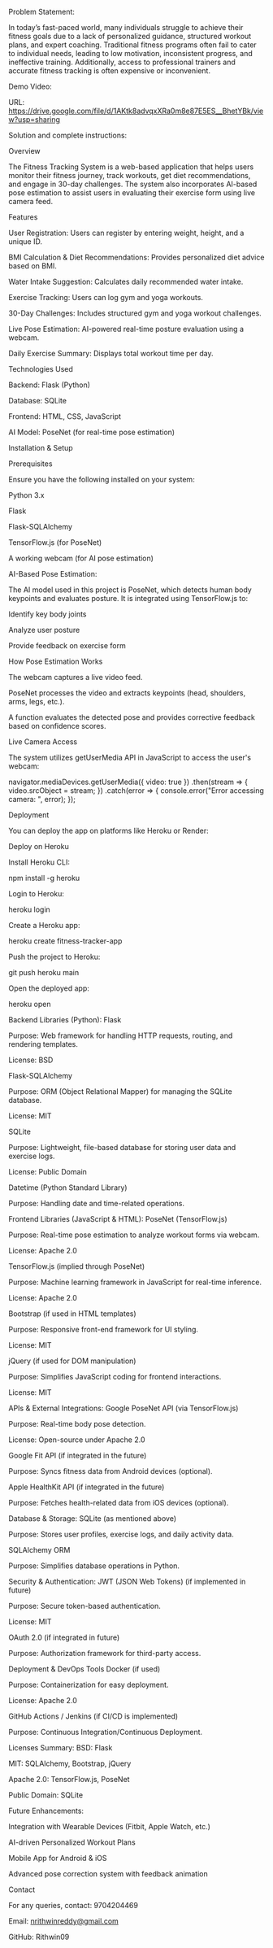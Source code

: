 Problem Statement:

In today’s fast-paced world, many individuals struggle to achieve their fitness goals due to a lack of personalized guidance, structured workout plans, and expert coaching. Traditional fitness programs often fail to cater to individual needs, leading to low motivation, inconsistent progress, and ineffective training. Additionally, access to professional trainers and accurate fitness tracking is often expensive or inconvenient.


Demo Video:

URL: https://drive.google.com/file/d/1AKtk8advqxXRa0m8e87E5ES__BhetYBk/view?usp=sharing


Solution and complete instructions:

Overview

The Fitness Tracking System is a web-based application that helps users monitor their fitness journey, track workouts, get diet recommendations, and engage in 30-day challenges. The system also incorporates AI-based pose estimation to assist users in evaluating their exercise form using live camera feed.

Features

User Registration: Users can register by entering weight, height, and a unique ID.

BMI Calculation & Diet Recommendations: Provides personalized diet advice based on BMI.

Water Intake Suggestion: Calculates daily recommended water intake.

Exercise Tracking: Users can log gym and yoga workouts.

30-Day Challenges: Includes structured gym and yoga workout challenges.

Live Pose Estimation: AI-powered real-time posture evaluation using a webcam.

Daily Exercise Summary: Displays total workout time per day.

Technologies Used

Backend: Flask (Python)

Database: SQLite

Frontend: HTML, CSS, JavaScript

AI Model: PoseNet (for real-time pose estimation)

Installation & Setup

Prerequisites

Ensure you have the following installed on your system:

Python 3.x

Flask

Flask-SQLAlchemy

TensorFlow.js (for PoseNet)

A working webcam (for AI pose estimation)


AI-Based Pose Estimation:

The AI model used in this project is PoseNet, which detects human body keypoints and evaluates posture. It is integrated using TensorFlow.js to:

Identify key body joints

Analyze user posture

Provide feedback on exercise form

How Pose Estimation Works

The webcam captures a live video feed.

PoseNet processes the video and extracts keypoints (head, shoulders, arms, legs, etc.).

A function evaluates the detected pose and provides corrective feedback based on confidence scores.

Live Camera Access

The system utilizes getUserMedia API in JavaScript to access the user's webcam:

navigator.mediaDevices.getUserMedia({ video: true })
  .then(stream => {
    video.srcObject = stream;
  })
  .catch(error => {
    console.error("Error accessing camera: ", error);
  });

Deployment

You can deploy the app on platforms like Heroku or Render:

Deploy on Heroku

Install Heroku CLI:

npm install -g heroku

Login to Heroku:

heroku login

Create a Heroku app:

heroku create fitness-tracker-app

Push the project to Heroku:

git push heroku main

Open the deployed app:

heroku open


Backend Libraries (Python):
Flask

Purpose: Web framework for handling HTTP requests, routing, and rendering templates.

License: BSD

Flask-SQLAlchemy

Purpose: ORM (Object Relational Mapper) for managing the SQLite database.

License: MIT

SQLite

Purpose: Lightweight, file-based database for storing user data and exercise logs.

License: Public Domain

Datetime (Python Standard Library)

Purpose: Handling date and time-related operations.


Frontend Libraries (JavaScript & HTML):
PoseNet (TensorFlow.js)

Purpose: Real-time pose estimation to analyze workout forms via webcam.

License: Apache 2.0

TensorFlow.js (implied through PoseNet)

Purpose: Machine learning framework in JavaScript for real-time inference.

License: Apache 2.0

Bootstrap (if used in HTML templates)

Purpose: Responsive front-end framework for UI styling.

License: MIT

jQuery (if used for DOM manipulation)

Purpose: Simplifies JavaScript coding for frontend interactions.

License: MIT


APIs & External Integrations:
Google PoseNet API (via TensorFlow.js)

Purpose: Real-time body pose detection.

License: Open-source under Apache 2.0

Google Fit API (if integrated in the future)

Purpose: Syncs fitness data from Android devices (optional).

Apple HealthKit API (if integrated in the future)

Purpose: Fetches health-related data from iOS devices (optional).



Database & Storage:
SQLite (as mentioned above)

Purpose: Stores user profiles, exercise logs, and daily activity data.

SQLAlchemy ORM

Purpose: Simplifies database operations in Python.



Security & Authentication:
JWT (JSON Web Tokens) (if implemented in future)

Purpose: Secure token-based authentication.

License: MIT

OAuth 2.0 (if integrated in future)

Purpose: Authorization framework for third-party access.



Deployment & DevOps Tools
Docker (if used)

Purpose: Containerization for easy deployment.

License: Apache 2.0

GitHub Actions / Jenkins (if CI/CD is implemented)

Purpose: Continuous Integration/Continuous Deployment.


Licenses Summary:
BSD: Flask

MIT: SQLAlchemy, Bootstrap, jQuery

Apache 2.0: TensorFlow.js, PoseNet

Public Domain: SQLite



Future Enhancements:

Integration with Wearable Devices (Fitbit, Apple Watch, etc.)

AI-driven Personalized Workout Plans

Mobile App for Android & iOS

Advanced pose correction system with feedback animation


Contact

For any queries, contact: 9704204469

Email: nrithwinreddy@gmail.com

GitHub: Rithwin09


